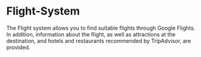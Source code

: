 # Flight-System
The Flight system allows you to find suitable flights through Google Flights. In addition, information about the flight, as well as attractions at the destination, and hotels and restaurants recommended by TripAdvisor, are provided.
